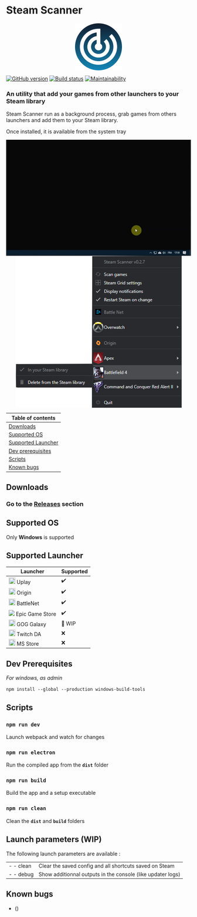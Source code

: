 # Steam Scanner
<p align="center">
<img src="./src/assets/scanner.png" align="center" width="128px" height="128px">
</p>
  
[![GitHub version](https://badge.fury.io/gh/Ciriak%2FSteam-Scanner.svg)](https://github.com/Ciriak/Steam-Scanner)
[![Build status](https://ci.appveyor.com/api/projects/status/la08lmcifr0q6r9q?svg=true)](https://ci.appveyor.com/project/Cyriaqu3/steam-scanner)
[![Maintainability](https://api.codeclimate.com/v1/badges/ec238fbc7d3ea45dc251/maintainability)](https://codeclimate.com/github/Ciriak/Steam-Scanner/maintainability)


 



### An utility that add your games from other launchers to your Steam library 


Steam Scanner run as a background process, grab games from others launchers and add them to your Steam library.

Once installed, it is available from the system tray
<p align="center">

<img src="./src/assets/scdemo.gif" align="center">

<img src="./src/assets/screen-tray.png" align="center">



 </p>



| Table of contents                        |
| ---------------------------------------- |
| [Downloads](#downloads)                  |
| [Supported OS](#supported-os)            |
| [Supported Launcher](#supported-drm)     |
| [Dev prerequisites](#dev-prerequisites)  |
| [Scripts](#scripts)  |
| [Known bugs](#known-bugs)                |

## Downloads

### Go to the **[Releases](https://github.com/nj-neer/Steam-Scanner/releases/latest)** section

## Supported OS

Only **Windows** is supported

## Supported Launcher

| Launcher                                                                          | Supported |
| --------------------------------------------------------------------------------- | --------- |
| <img src="https://i.imgur.com/C0PYnQH.png" width="18px" height="18px"> Uplay      | ✔️        |
| <img src="https://i.imgur.com/0iLlyMK.png" width="18px" height="18px"> Origin     | ✔️        |
| <img src="https://i.imgur.com/ffu3VTv.png" width="18px" height="18px"> BattleNet  | ✔️    |
| <img src="https://i.imgur.com/6Nn9euq.png" height="18px"> Epic Game Store  | ✔️    |
| <img src="https://i.imgur.com/ES8Pr1w.png" width="18px" height="18px"> GOG Galaxy | 🔁 WIP        |
| <img src="https://i.imgur.com/zN8Cdvs.png" width="18px" height="18px"> Twitch DA  | ❌        |
| <img src="https://i.imgur.com/KUhFAXu.png"  width="18px" height="18px"> MS Store  | ❌        |

## Dev Prerequisites

_For windows, as admin_

```
npm install --global --production windows-build-tools
```

## Scripts

### `npm run dev`

Launch webpack and watch for changes

### `npm run electron`

Run the compiled app from the **`dist`** folder

### `npm run build`

Build the app and a setup executable

### `npm run clean`

Clean the **`dist`** and **`build`** folders


## Launch parameters (WIP)

The following launch parameters are available :

|           |                                                             |
| --------- | ----------------------------------------------------------- |
| - - clean | Clear the saved config and all shortcuts saved on Steam     |
| - - debug | Show additionnal outputs in the console (like updater logs) |


## Known bugs

- ()
